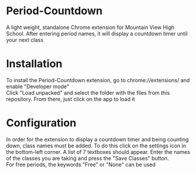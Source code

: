 # Period-Countdown
A light weight, standalone Chrome extension for Mountain View High School. After entering period names, it will display a countdown timer until your next class

# Installation
To install the Period-Countdown extension, go to chrome://extensions/ and enable "Developer mode"\
Click "Load unpacked" and select the folder with the files from this repository. From there, just click on the app to load it

# Configuration
In order for the extension to display a countdown timer and being counting down, class names must be added. To do this click on the settings icon in the bottom-left corner. A list of 7 textboxes should appear. Enter the names of the classes you are taking and press the "Save Classes" button.\
For free periods, the keywords "Free" or "None" can be used
